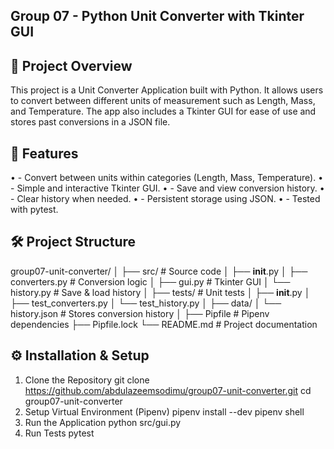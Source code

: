 ## Group 07 - Python Unit Converter with Tkinter GUI
## 📌 Project Overview

This project is a Unit Converter Application built with Python.
It allows users to convert between different units of measurement such as Length, Mass, and Temperature.
The app also includes a Tkinter GUI for ease of use and stores past conversions in a JSON file.

## 🚀 Features
•	- Convert between units within categories (Length, Mass, Temperature).
•	- Simple and interactive Tkinter GUI.
•	- Save and view conversion history.
•	- Clear history when needed.
•	- Persistent storage using JSON.
•	- Tested with pytest.

## 🛠️ Project Structure

group07-unit-converter/
│
├── src/                  # Source code
│   ├── __init__.py
│   ├── converters.py     # Conversion logic
│   ├── gui.py            # Tkinter GUI
│   └── history.py        # Save & load history
│
├── tests/                # Unit tests
│   ├── __init__.py
│   ├── test_converters.py
│   └── test_history.py
│
├── data/
│   └── history.json      # Stores conversion history
│
├── Pipfile               # Pipenv dependencies
├── Pipfile.lock
└── README.md             # Project documentation

## ⚙️ Installation & Setup
1. Clone the Repository
git clone https://github.com/abdulazeemsodimu/group07-unit-converter.git
cd group07-unit-converter
2. Setup Virtual Environment (Pipenv)
pipenv install --dev
pipenv shell
3. Run the Application
python src/gui.py
4. Run Tests
pytest

